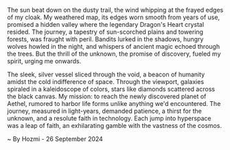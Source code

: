 
The sun beat down on the dusty trail, the wind whipping at the frayed edges of my cloak. My weathered map, its edges worn smooth from years of use, promised a hidden valley where the legendary Dragon's Heart crystal resided. The journey, a tapestry of sun-scorched plains and towering forests, was fraught with peril. Bandits lurked in the shadows, hungry wolves howled in the night, and whispers of ancient magic echoed through the trees. But the thrill of the unknown, the promise of discovery, fueled my spirit, urging me onwards.

The sleek, silver vessel sliced through the void, a beacon of humanity amidst the cold indifference of space. Through the viewport, galaxies spiraled in a kaleidoscope of colors, stars like diamonds scattered across the black canvas. My mission: to reach the newly discovered planet of Aethel, rumored to harbor life forms unlike anything we'd encountered. The journey, measured in light-years, demanded patience, a thirst for the unknown, and a resolute faith in technology. Each jump into hyperspace was a leap of faith, an exhilarating gamble with the vastness of the cosmos. 

~ By Hozmi - 26 September 2024
